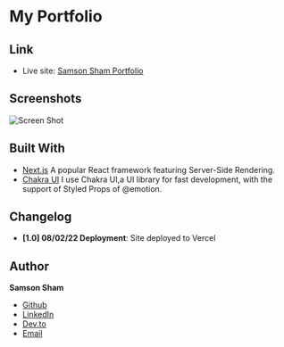 # My Portfolio

## Link

- Live site: [Samson Sham Portfolio](https://samson-sham-portfolio.vercel.app/ "Portfolio Site")

## Screenshots

![Screen Shot](https://ik.imagekit.io/c5xc1x6srka/screenshot/protfolio-homepage-screen_3clrSyMDw.png)

## Built With

- [Next.js](https://nextjs.org) A popular React framework featuring Server-Side Rendering.
- [Chakra UI](https://chakra-ui.com) I use Chakra UI,a UI library for fast development, with the support of Styled Props of @emotion.

## Changelog

- **[1.0] 08/02/22 Deployment**: Site deployed to Vercel

## Author

**Samson Sham**

- [Github](https://github.com/samsonsham)
- [LinkedIn](https://www.linkedin.com/in/samson-sham/)
- [Dev.to](https://dev.to/samsonsham)
- [Email](mailto:samsonshamdev@gmail.com)
